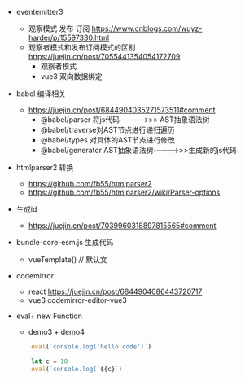 
- eventemitter3
    - 观察模式 发布 订阅   https://www.cnblogs.com/wuyz-harder/p/15597330.html
    - 观察者模式和发布订阅模式的区别 https://juejin.cn/post/7055441354054172709
        - 观察者模式
        - vue3 双向数据绑定


- babel 编译相关
    - https://juejin.cn/post/6844904035271573511#comment
        - @babel/parser 将js代码------>>> AST抽象语法树
        - @babel/traverse对AST节点进行递归遍历
        - @babel/types 对具体的AST节点进行修改
        - @babel/generator AST抽象语法树----->>>生成新的js代码


- htmlparser2 转换
    - https://github.com/fb55/htmlparser2
    - https://github.com/fb55/htmlparser2/wiki/Parser-options

- 生成id
    - https://juejin.cn/post/7039960318897815565#comment

- bundle-core-esm.js 生成代码
    - vueTemplate() // 默认文

- codemirror
    - react https://juejin.cn/post/6844904086443720717    
    - vue3 codemirror-editor-vue3
- eval+ new Function
    - demo3 + demo4 

    ```javascript
        eval(`console.log('hello code')`)

        let c = 10
        eval(`console.log(`${c}`)